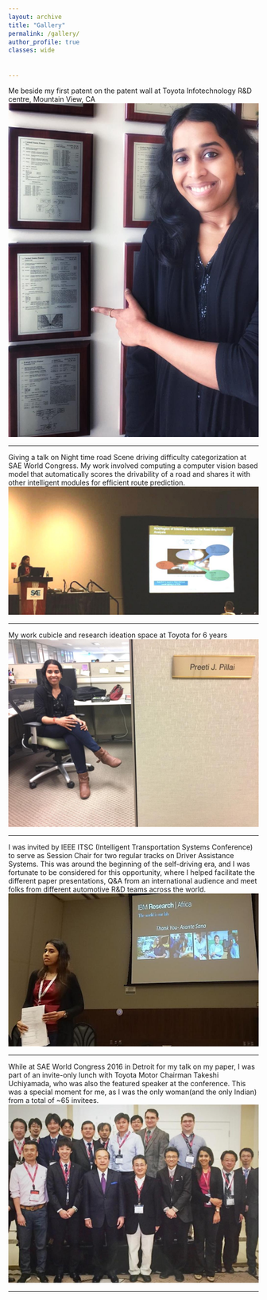 ```yaml
---
layout: archive
title: "Gallery"
permalink: /gallery/
author_profile: true
classes: wide


---
```

Me beside my first patent on the patent wall at Toyota Infotechnology R&D centre, Mountain View, CA
![patents](/assets/images/54564654.jpeg)

---
Giving a talk on Night time road Scene driving difficulty categorization at SAE World Congress. 
My work involved computing a computer vision based model that automatically scores the drivability of a road and shares it with other intelligent modules for efficient route prediction.
![SAE talk](/assets/images/98787576.jpeg)

---
My work cubicle and research ideation space at Toyota for 6 years 
![Toyota cubicle](/assets/images/98767565.jpeg)

---
I was invited by IEEE ITSC (Intelligent Transportation Systems Conference) to serve as Session Chair for two regular tracks on Driver Assistance Systems. 
This was around the beginning of the self-driving era, and I was fortunate to be considered for this opportunity, where I helped facilitate the different paper presentations, Q&A from an international audience and meet folks from different automotive  R&D teams across the world.
![ITSC Chair](/assets/images/1602247912762.jpeg)

---
While at SAE World Congress 2016 in Detroit for my talk on my paper, I was part of an invite-only lunch with Toyota Motor Chairman Takeshi Uchiyamada, who was also the featured speaker at the conference. This was a special moment for me, as I was the only woman(and the only Indian) from a total of ~65 invitees. 
![SAE luncheon](/assets/images/1598975123984.jpeg)

---

